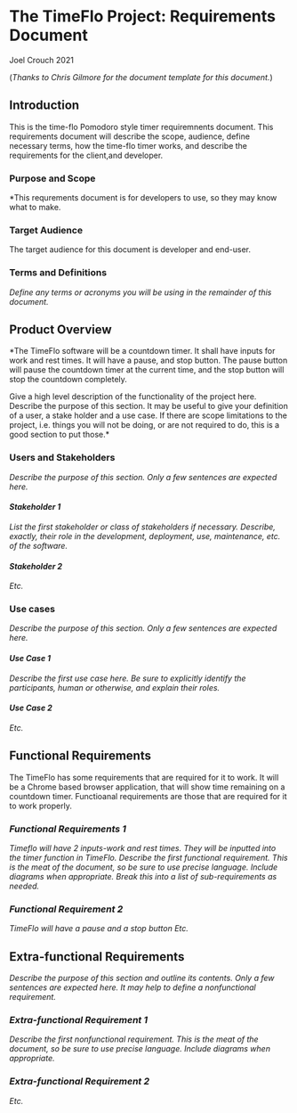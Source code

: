 # The TimeFlo Project: Requirements Document
Joel Crouch 2021

(*Thanks to Chris Gilmore for the document template for this
document.*)

## Introduction

This is the time-flo Pomodoro style timer requiremnents document.  This requirements document will describe the scope, audience, define necessary terms, how the time-flo timer works, and describe the requirements for the client,and developer.

### Purpose and Scope

*This requrements document is for developers to use, so they may know  what to make.

### Target Audience

The target audience for this document is developer and end-user.

### Terms and Definitions

*Define any terms or acronyms you will be using in the remainder of this
document.*

## Product Overview

*The TimeFlo software will be a countdown timer.  It shall have inputs for work and rest times.
It will have a pause, and stop button.  The pause button will pause the countdown timer at the current
time, and the stop button will stop the countdown completely.

Give a high level description of the functionality of the project here.
Describe the purpose of this section. It may be useful to give your
definition of a user, a stake holder and a use case. If there are scope
limitations to the project, i.e. things you will not be doing, or are
not required to do, this is a good section to put those.*

### Users and Stakeholders

*Describe the purpose of this section. Only a few sentences are expected
here.*

#### *Stakeholder 1*

*List the first stakeholder or class of stakeholders if necessary.
Describe, exactly, their role in the development, deployment, use,
maintenance, etc. of the software.*

#### *Stakeholder 2*

*Etc.*

### Use cases

*Describe the purpose of this section. Only a few sentences are expected
here.*

#### *Use Case 1*

*Describe the first use case here. Be sure to explicitly identify the
participants, human or otherwise, and explain their roles.*

#### *Use Case 2*

*Etc.*

## Functional Requirements

The TimeFlo has some requirements that are required for it to work.
It will be a Chrome based browser application, that will show time remaining 
on a countdown timer.  Functioanal requirements are those that are required for it
to work properly.


### *Functional Requirements 1*

*Timeflo will have 2 inputs-work and rest times. They will be 
inputted into the timer function in TimeFlo.
Describe the first functional requirement. This is the meat of the
document, so be sure to use precise language. Include diagrams when
appropriate. Break this into a list of sub-requirements as needed.*

### *Functional Requirement 2*

*TimeFlo will have a pause and a stop button
Etc.*

## Extra-functional Requirements

*Describe the purpose of this section and outline its contents. Only a
few sentences are expected here. It may help to define a nonfunctional
requirement.*

### *Extra-functional Requirement 1*

*Describe the first nonfunctional requirement. This is the meat of the
document, so be sure to use precise language. Include diagrams when
appropriate.*

### *Extra-functional Requirement 2*

*Etc.*
